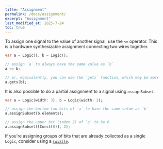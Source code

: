 ```yaml
---
title: "Assignment"
permalink: /docs/assignment/
excerpt: "Assignment"
last_modified_at: 2025-7-24
toc: true
---
```


To assign one signal to the value of another signal, use the `<=` operator.  This is a hardware synthesizable assignment connecting two wires together.

```dart
var a = Logic(), b = Logic();

// assign `a` to always have the same value as `b`
a <= b;

// or, equivalently, you can use the `gets` function, which may be more convenient in some situations
a.gets(b);
```

It is also possible to do a partial assignment to a signal using `assignSubset`.

```dart
var a = Logic(width: 3), b = Logic(width: 2);

// assign the bottom two bits of `a` to have the same value as `b`
a.assignSubset(b.elements);

// assign the upper bit (index 2) of `a` to be 0
a.assignSubset([Const(0)], 2);
```

If you're assigning groups of bits that are already collected as a single `Logic`, consider using a [`swizzle`](https://intel.github.io/rohd-website/docs/bus-range-swizzling/).
